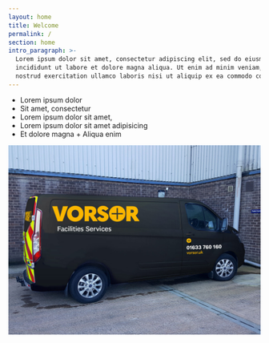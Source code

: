 ```yaml
---
layout: home
title: Welcome
permalink: /
section: home
intro_paragraph: >-
  Lorem ipsum dolor sit amet, consectetur adipiscing elit, sed do eiusmod tempor
  incididunt ut labore et dolore magna aliqua. Ut enim ad minim veniam, quis
  nostrud exercitation ullamco laboris nisi ut aliquip ex ea commodo consequat.
---
```

* Lorem ipsum dolor 
* Sit amet, consectetur 
* Lorem ipsum dolor sit amet,
* Lorem ipsum dolor sit amet adipisicing
* Et dolore magna + Aliqua enim



![vorsor van](/assets/img/uploads/van.jpg "van")
